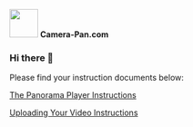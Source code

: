 <img src="https://www.camera-pan.com/images1/logo.svg" height="50em"> <strong>Camera-Pan.com</strong>

### Hi there 👋

Please find your instruction documents below:

<a href="https://github.com/Camera-Pan/Camera-Pan/blob/main/Player%20Instructions.md">The Panorama Player Instructions</a>


<a href="https://github.com/Camera-Pan/Camera-Pan/blob/main/Upload%20Instructions.md">Uploading Your Video Instructions</a>
